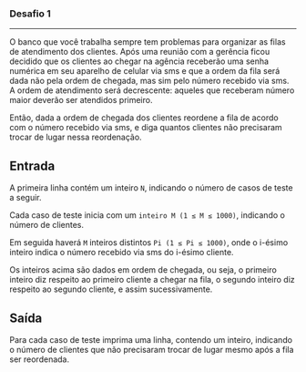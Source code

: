 ### Desafio 1 

---

O banco que você trabalha sempre tem problemas para organizar as filas de atendimento dos clientes.
Após uma reunião com a gerência ficou decidido que os clientes ao chegar na agência receberão uma senha numérica em seu aparelho de celular via sms e que a ordem da fila será dada não pela ordem de chegada, mas sim pelo número recebido via sms. A ordem de atendimento será decrescente: aqueles que receberam número maior deverão ser atendidos primeiro. 

Então, dada a ordem de chegada dos clientes reordene a fila de acordo com o número recebido via sms, e diga quantos clientes não precisaram trocar de lugar nessa reordenação.

## Entrada
A primeira linha contém um inteiro `N`, indicando o número de casos de teste a seguir.

Cada caso de teste inicia com um `inteiro M (1 ≤ M ≤ 1000)`, indicando o número de clientes.

Em seguida haverá `M` inteiros distintos `Pi (1 ≤ Pi ≤ 1000)`, onde o i-ésimo inteiro indica o número recebido via sms do i-ésimo cliente.

Os inteiros acima são dados em ordem de chegada, ou seja, o primeiro inteiro diz respeito ao primeiro cliente a chegar na fila, o segundo inteiro diz respeito ao segundo cliente, e assim sucessivamente.

## Saída
Para cada caso de teste imprima uma linha, contendo um inteiro, indicando o número de clientes que não precisaram trocar de lugar mesmo após a fila ser reordenada.